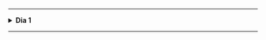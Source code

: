 <hr />
<details>
  <summary><strong>Dia 1</strong></summary>
  <br />
  
  - [x]  Boas Vindas ao NLW05
  - [x]  Overview da trilha de NodeJS
  - [x]  O que faremos nessa aula?
  - [x]  Minha apresentação
  - [x]  Dicas para ir até o fim do projeto
    - [x]  Fazer parte da comunidade
    - [x]  Tirar dúvidas
    - [x]  Se conectar com outros devs
    - [x]  Se apresentar no #network
    - [x]  Desafios com prêmios exclusiivos
        - [x]  Um código por aula
        - [x]  Pra participar, basta ir até o fim, com foco, ficar atento aos e-mails e na nossa comunidade
  - [x]  Apresentação do Projeto
  - [x]  Conteúdo técnico
  - [x]  Configuração de ambiente
  - [x]  O que é NodeJS?
  - [x]  O que é uma API?
  - [x]  Por que usar Typescript?
  - [x]  Criar o projeto com NodeJS
    - [x]  Criar primeira rota
    - [x]  Conhecer os tipos de métodos
    - [x]  Criar rota POST
    - [x]  Configurar o insomnia
    - [x]  Recap da aula de hoje
    - [x]  O que veremos amanhã

</details>
<hr />
